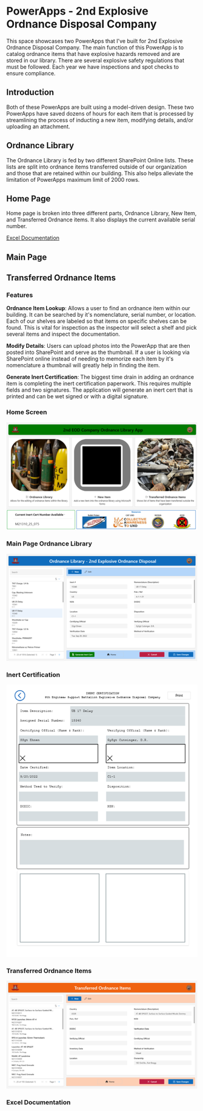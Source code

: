 # PowerApps - 2nd Explosive Ordnance Disposal Company

This space showcases two PowerApps that I've built for 2nd Explosive Ordnance Disposal Company. The main function of this PowerApp is to catalog ordnance items that have explosive hazards removed and are stored in our library. There are several explosive safety regulations that must be followed. Each year we have inspections and spot checks to ensure compliance.

## Introduction
Both of these PowerApps are built using a model-driven design. These two PowerApps have saved dozens of hours for each item that is processed by streamlining the process of inducting a new item, modifying details, and/or uploading an attachment.

## Ordnance Library
The Ordnance Library is fed by two different SharePoint Online lists. These lists are split into ordnance items transferred outside of our organization and those that are retained within our building. This also helps alleviate the limitation of PowerApps maximum limit of 2000 rows.

## Home Page
Home page is broken into three different parts, Ordnance Library, New Item, and Transferred Ordnance items. It also displays the current available serial number.

[Excel Documentation](##exceldocumentation)

## Main Page

## Transferred Ordnance Items

### Features
**Ordnance Item Lookup**: Allows a user to find an ordnance item within our building. It can be searched by it's nomenclature, serial number, or location. Each of our shelves are labeled so that items on specific shelves can be found. This is vital for inspection as the inspector will select a shelf and pick several items and inspect the documentation.

**Modify Details**: Users can upload photos into the PowerApp that are then posted into SharePoint and serve as the thumbnail. If a user is looking via SharePoint online instead of needing to memorize each item by it's nomenclature a thumbnail will greatly help in finding the item.

**Generate Inert Certification**: The biggest time drain in adding an ordnance item is completing the inert certification paperwork. This requires multiple fields and two signatures. The application will generate an inert cert that is printed and can be wet signed or with a digital signature.

### Home Screen
![Ordnance_Library_PowerApp/Power Apps Homescreen.png](https://github.com/AdamClem/PowerApps/blob/main/Ordnance_Library_PowerApp/Power%20Apps%20Homescreen.png)

### Main Page Ordnance Library
![Ordnance Library PowerApp/Library Main Page - Updated.png](https://github.com/AdamClem/PowerApps/blob/main/Ordnance_Library_PowerApp/Library%20Main%20Page%20-%20Updated.png)

### Inert Certification
![Ordnance Library PowerApp/Library Inert Cert - Updated.png](https://github.com/AdamClem/PowerApps/blob/main/Ordnance_Library_PowerApp/Library%20Inert%20Cert%20-%20Updated.png)

### Transferred Ordnance Items
![Ordnance Library PowerApp/Tx Ord Items - Updated.png](https://github.com/AdamClem/PowerApps/blob/main/Ordnance_Library_PowerApp/Tx%20Ord%20Items%20-%20Updated.png)

### Excel Documentation
